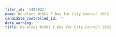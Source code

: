 ```yaml
---
filer_id: '1423821'
name: Re-elect Nikki F Bas for City Council 2022
candidate_controlled_id: ''
data_warning: ''
title: Re-elect Nikki F Bas for City Council 2022
---
```

